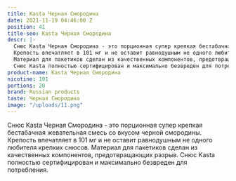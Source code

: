 ```yaml
---
title: Kasta Черная Смородина
date: 2021-11-19 04:46:00 Z
position: 41
title-seo: Kasta Черная Смородина
descr: |-
  Снюс Kasta Черная Смородина - это порционная супер крепкая бестабачная жевательная смесь со вкусом черной смородины.
  Крепость впечатляет в 101 мг и не оставит равнодушным не одного любителя крепких снюсов.
  Материал для пакетиков сделан из качественных компонентов, предотвращающих разрыв.
  Снюс Kasta полностью сертифицирован и максимально безвреден для потребления.
product-name: Kasta Черная Смородина
nicotine: 101
portions: 20
brand: Russian products
taste: Черная Смородина
image: "/uploads/11.png"
---
```


Снюс Kasta Черная Смородина - это порционная супер крепкая бестабачная жевательная смесь со вкусом черной смородины.
Крепость впечатляет в 101 мг и не оставит равнодушным не одного любителя крепких снюсов.
Материал для пакетиков сделан из качественных компонентов, предотвращающих разрыв.
Снюс Kasta полностью сертифицирован и максимально безвреден для потребления.